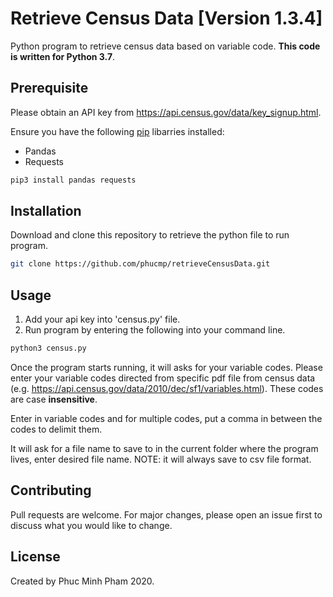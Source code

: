 # Retrieve Census Data [Version 1.3.4]

Python program to retrieve census data based on variable code. **This code is written for Python 3.7**.

## Prerequisite

Please obtain an API key from https://api.census.gov/data/key_signup.html. 

Ensure you have the following [pip](https://pip.pypa.io/en/stable/) libarries installed: 

- Pandas
- Requests

```bash
pip3 install pandas requests
```

## Installation

Download and clone this repository to retrieve the python file to run program.

```bash
git clone https://github.com/phucmp/retrieveCensusData.git
```

## Usage

1. Add your api key into 'census.py' file.
2. Run program by entering the following into your command line.

```bash
python3 census.py
```

Once the program starts running, it will asks for your variable codes. Please enter your variable codes directed from specific pdf file from census data (e.g. https://api.census.gov/data/2010/dec/sf1/variables.html). These codes are case **insensitive**.

Enter in variable codes and for multiple codes, put a comma in between the codes to delimit them.

It will ask for a file name to save to in the current folder where the program lives, enter desired file name. 
NOTE: it will always save to csv file format.


## Contributing
Pull requests are welcome. For major changes, please open an issue first to discuss what you would like to change.

## License
Created by Phuc Minh Pham 2020.